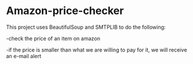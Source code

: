 # Amazon-price-checker

This project uses BeautifulSoup and SMTPLIB to do the following:

-check the price of an item on amazon 

-if the price is smaller than what we are willing to pay for it, we will receive an e-mail alert
